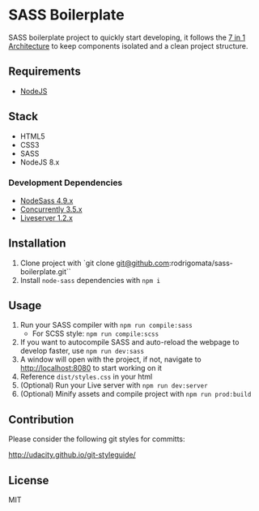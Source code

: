 # SASS Boilerplate
SASS boilerplate project to quickly start developing, it follows the [7 in 1 Architecture](https://sass-guidelin.es/#architecture) to keep components isolated and a clean project structure.

## Requirements

- [NodeJS](https://nodejs.org/en/)

## Stack

- HTML5
- CSS3
- SASS
- NodeJS 8.x

### Development Dependencies

- [NodeSass 4.9.x](https://www.npmjs.com/package/node-sass)
- [Concurrently 3.5.x](https://www.npmjs.com/package/concurrently)
- [Liveserver 1.2.x](https://www.npmjs.com/package/live-server)

## Installation

1. Clone project with `git clone git@github.com:rodrigomata/sass-boilerplate.git``
2. Install `node-sass` dependencies with `npm i`

## Usage

1. Run your SASS compiler with `npm run compile:sass`
    - For SCSS style: `npm run compile:scss`
2. If you want to autocompile SASS and auto-reload the webpage to develop faster, use `npm run dev:sass`
3. A window will open with the project, if not, navigate to [http://localhost:8080](http://localhost:8080) to start working on it
3. Reference `dist/styles.css` in your html
3. (Optional) Run your Live server with `npm run dev:server`
4. (Optional) Minify assets and compile project with `npm run prod:build`

## Contribution

Please consider the following git styles for committs:

http://udacity.github.io/git-styleguide/

## License

MIT
